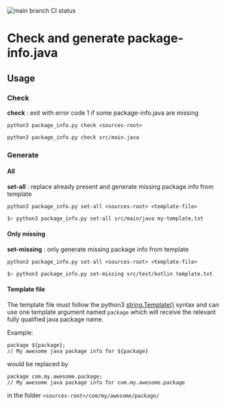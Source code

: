 ![main branch CI status](https://github.com/NyuB/py_java_package_info/actions/workflows/ci.yml/badge.svg?branch=main)
# Check and generate package-info.java

## Usage

### Check
**check** : exit with error code 1 if some package-info.java are missing

`python3 package_info.py check <sources-root>`

```bash
python3 package_info.py check src/main.java
```

### Generate

#### All
**set-all** : replace already present and generate missing package info from template

`python3 package_info.py set-all <sources-root> <template-file>`

```bash
$> python3 package_info.py set-all src/main/java my-template.txt
```

#### Only missing
**set-missing** : only generate missing package info from template

`python3 package_info.py set-all <sources-root> <template-file>`

```bash
$> python3 package_info.py set-missing src/test/kotlin template.txt
```

#### Template file

The template file must follow the python3 [string.Template()](https://docs.python.org/3.4/library/string.html#template-strings) syntax and can use one template argument named `package` which will receive the relevant fully qualified java package name.

Example:

```
package ${package};
// My awesome java package info for ${package}
```

would be replaced by

```
package com.my.awesome.package;
// My awesome java package info for com.my.awesome.package
```

in the folder `<sources-root>/com/my/awesome/package/`
